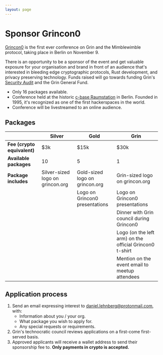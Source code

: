 ```yaml
---
layout: page
---
```


# Sponsor Grincon0

[Grincon0](https://grincon.org) is the first ever conference on Grin and the Mimblewimble protocol, taking place in Berlin on November 9.

There is an opportunity to be a sponsor of the event and get valuable exposure for your organisation and brand in front of an audience that's interested in bleeding edge cryptographic protocols, Rust development, and privacy preserving technology. Funds raised will go towards funding Grin's [Security Audit](sec_audit) and the Grin General Fund.

- Only 16 packages available.
- Conference held at the historic [c-base Raumstation](https://www.c-base.org) in Berlin. Founded in 1995, it's recognized as one of the first hackerspaces in the world.
- Conference will be livestreamed to an online audience.

## Packages

|                             | Silver                           | Gold                           | Grin                                                    |
| --------------------------- | -------------------------------- | ------------------------------ | ------------------------------------------------------- |
| **Fee (crypto equivalent)** | $3k                              | $15k                           | $30k                                                    |
| **Available packages**      | 10                               | 5                              | 1                                                       |
| **Package includes**        | Silver-sized logo on grincon.org | Gold-sized logo on grincon.org | Grin-sized logo on grincon.org                          |
|                             |                                  | Logo on Grincon0 presentations | Logo on Grincon0 presentations                          |
|                             |                                  |                                | Dinner with Grin council during Grincon0                |
|                             |                                  |                                | Logo (on the left arm) on the official Grincon0 t-shirt |
|                             |                                  |                                | Mention on the event email to meetup attendees</ul>     |

## Application process

1. Send an email expressing interest to daniel.lehnberg@protonmail.com, with:
   - Information about you / your org.
   - What package you wish to apply for.
   - Any special requests or requirements.
1. Grin's technocratic council reviews applications on a first-come first-served basis.
1. Approved applicants will receive a wallet address to send their sponsorship fee to. **Only payments in crypto is accepted.**
